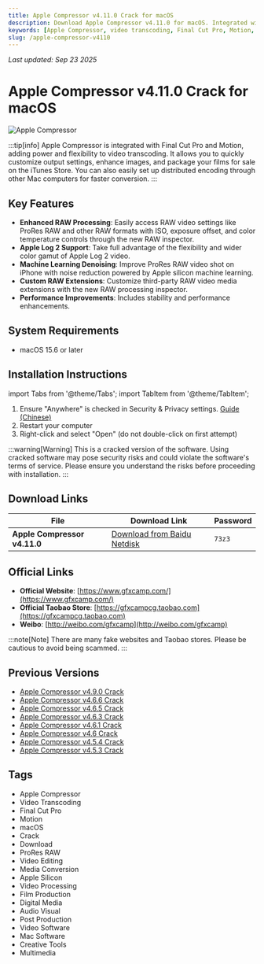 ```yaml
---
title: Apple Compressor v4.11.0 Crack for macOS
description: Download Apple Compressor v4.11.0 for macOS. Integrated with Final Cut Pro and Motion, it adds power and flexibility to video transcoding.
keywords: [Apple Compressor, video transcoding, Final Cut Pro, Motion, macOS, crack, download]
slug: /apple-compressor-v4110
---
```

<!--Above is frontmatter Part-generate depend on content meet Google Seo, you need to balance automation efficiency with Google's core ranking factors—especially E-E-A-T (Experience, Expertise, Authoritativeness, Trustworthiness) -->
*Last updated: Sep 23 2025*
<!--generate depend on file modified time -->

<!--First Part-This is Title -->
# Apple Compressor v4.11.0 Crack for macOS

<!--Second Part-This is First Banner -->
![Apple Compressor](https://www.gfxcamp.com/wp-content/uploads/2020/11/Compressor-4.5.jpg)

:::tip[info]
Apple Compressor is integrated with Final Cut Pro and Motion, adding power and flexibility to video transcoding. It allows you to quickly customize output settings, enhance images, and package your films for sale on the iTunes Store. You can also easily set up distributed encoding through other Mac computers for faster conversion.
:::

## Key Features

- **Enhanced RAW Processing**: Easily access RAW video settings like ProRes RAW and other RAW formats with ISO, exposure offset, and color temperature controls through the new RAW inspector.
- **Apple Log 2 Support**: Take full advantage of the flexibility and wider color gamut of Apple Log 2 video.
- **Machine Learning Denoising**: Improve ProRes RAW video shot on iPhone with noise reduction powered by Apple silicon machine learning.
- **Custom RAW Extensions**: Customize third-party RAW video media extensions with the new RAW processing inspector.
- **Performance Improvements**: Includes stability and performance enhancements.

## System Requirements

- macOS 15.6 or later

## Installation Instructions

import Tabs from '@theme/Tabs';
import TabItem from '@theme/TabItem';

<Tabs>
  <TabItem value="installation" label="Installation Guide" default>
    <ol>
      <li>Ensure "Anywhere" is checked in Security & Privacy settings. <a href="https://jingyan.baidu.com/article/9f63fb9162e3e6c8400f0e30.html">Guide (Chinese)</a></li>
      <li>Restart your computer</li>
      <li>Right-click and select "Open" (do not double-click on first attempt)</li>
    </ol>
  </TabItem>
</Tabs>

:::warning[Warning]
This is a cracked version of the software. Using cracked software may pose security risks and could violate the software's terms of service. Please ensure you understand the risks before proceeding with installation.
:::

<!-- The Download Part-->
## Download Links

| File | Download Link | Password |
|------|---------------|----------|
| **Apple Compressor v4.11.0** | [Download from Baidu Netdisk](https://pan.baidu.com/s/1P1OrxAxgpKzA56p8MtiyZw?pwd=73z3) | `73z3` |

## Official Links

- **Official Website**: [https://www.gfxcamp.com/](https://www.gfxcamp.com/)
- **Official Taobao Store**: [https://gfxcampcg.taobao.com](https://gfxcampcg.taobao.com)
- **Weibo**: [http://weibo.com/gfxcamp](http://weibo.com/gfxcamp)

:::note[Note]
There are many fake websites and Taobao stores. Please be cautious to avoid being scammed.
:::

## Previous Versions

- [Apple Compressor v4.9.0 Crack](https://www.gfxcamp.com/compressor-v490/)
- [Apple Compressor v4.6.6 Crack](https://www.gfxcamp.com/compressor-v4-6-6/)
- [Apple Compressor v4.6.5 Crack](https://www.gfxcamp.com/compressor-v465/)
- [Apple Compressor v4.6.3 Crack](https://www.gfxcamp.com/compressor-v463/)
- [Apple Compressor v4.6.1 Crack](https://www.gfxcamp.com/compressor-v461/)
- [Apple Compressor v4.6 Crack](https://www.gfxcamp.com/compressor-v46/)
- [Apple Compressor v4.5.4 Crack](https://www.gfxcamp.com/compressor-v454/)
- [Apple Compressor v4.5.3 Crack](https://www.gfxcamp.com/compressor-v453/)

## Tags

- Apple Compressor
- Video Transcoding
- Final Cut Pro
- Motion
- macOS
- Crack
- Download
- ProRes RAW
- Video Editing
- Media Conversion
- Apple Silicon
- Video Processing
- Film Production
- Digital Media
- Audio Visual
- Post Production
- Video Software
- Mac Software
- Creative Tools
- Multimedia
